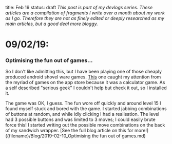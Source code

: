 title: Feb 19
status: draft
_This post is part of my devlogs series. These articles are a compilation of fragments I write over a month about my work as I go. Therefore they are not as finely edited or deeply researched as my main articles, but a good deal more bloggy._

# 09/02/19:

### Optimising the fun out of games...
So I don't like admitting this, but I have been playing one of those cheaply produced android shovel ware games. [This](https://play.google.com/store/apps/details?id=com.sm.calculateme) one caught my attention from the myriad of games on the app store because it was a calculator game. As a self described "serious geek" I couldn't help but check it out, so I installed it.

The game was OK, I guess. The fun wore off quickly and around level 15 I found myself stuck and bored with the game. I started jabbing combinations of buttons at random, and while idly clicking I had a realisation. The level had 3 possible buttons and was limited to 3 moves; I could easily brute force this! I started writing out the possible move combinations on the back of my sandwich wrapper. [See the full blog article on this for more!]({filename}/Blog/2019-02-10_Optimising the fun out of games.md)
